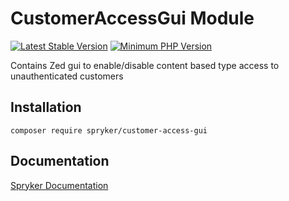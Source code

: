 # CustomerAccessGui Module
[![Latest Stable Version](https://poser.pugx.org/spryker/customer-access-gui/v/stable.svg)](https://packagist.org/packages/spryker/customer-access-gui)
[![Minimum PHP Version](https://img.shields.io/badge/php-%3E%3D%208.1-8892BF.svg)](https://php.net/)

Contains Zed gui to enable/disable content based type access to unauthenticated customers

## Installation

```
composer require spryker/customer-access-gui
```

## Documentation

[Spryker Documentation](https://docs.spryker.com)
